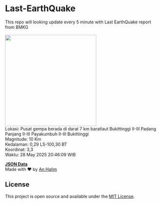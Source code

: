 # Last-EarthQuake
This repo will looking update every 5 minute with Last EarthQuake report from BMKG
<br>
<br>
<img src="undefined" width="300"/>
<br>
Lokasi: Pusat gempa berada di darat 7 km baratlaut Bukittinggi  II-III Padang Panjang II-III Payakumbuh II-III Bukittinggi <br>
Magnitude: 10 Km <br>
Kedalaman: 0,29 LS-100,30 BT <br>
Koordinat: 3,3 <br>
Waktu: 28 May 2025 20:46:09 WIB <br>

<a href="./data/data.json">**JSON Data**</a>
<br>
Made with ❤️ by <a href="https://github.com/an-halim">An Halim</a>
## License

This project is open source and available under the [MIT License](LICENSE).

